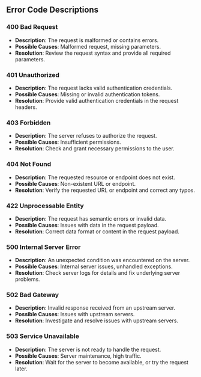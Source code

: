 ## Error Code Descriptions

### 400 Bad Request

- **Description**: The request is malformed or contains errors.
- **Possible Causes**: Malformed request, missing parameters.
- **Resolution**: Review the request syntax and provide all required parameters.

### 401 Unauthorized

- **Description**: The request lacks valid authentication credentials.
- **Possible Causes**: Missing or invalid authentication tokens.
- **Resolution**: Provide valid authentication credentials in the request headers.

### 403 Forbidden

- **Description**: The server refuses to authorize the request.
- **Possible Causes**: Insufficient permissions.
- **Resolution**: Check and grant necessary permissions to the user.

### 404 Not Found

- **Description**: The requested resource or endpoint does not exist.
- **Possible Causes**: Non-existent URL or endpoint.
- **Resolution**: Verify the requested URL or endpoint and correct any typos.

### 422 Unprocessable Entity

- **Description**: The request has semantic errors or invalid data.
- **Possible Causes**: Issues with data in the request payload.
- **Resolution**: Correct data format or content in the request payload.

### 500 Internal Server Error

- **Description**: An unexpected condition was encountered on the server.
- **Possible Causes**: Internal server issues, unhandled exceptions.
- **Resolution**: Check server logs for details and fix underlying server problems.

### 502 Bad Gateway

- **Description**: Invalid response received from an upstream server.
- **Possible Causes**: Issues with upstream servers.
- **Resolution**: Investigate and resolve issues with upstream servers.

### 503 Service Unavailable

- **Description**: The server is not ready to handle the request.
- **Possible Causes**: Server maintenance, high traffic.
- **Resolution**: Wait for the server to become available, or try the request later.
